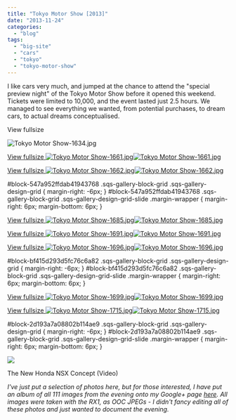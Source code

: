 ```yaml
---
title: "Tokyo Motor Show [2013]"
date: "2013-11-24"
categories: 
  - "blog"
tags: 
  - "big-site"
  - "cars"
  - "tokyo"
  - "tokyo-motor-show"
---
```


I like cars very much, and jumped at the chance to attend the "special preview night" of the Tokyo Motor Show before it opened this weekend. Tickets were limited to 10,000, and the event lasted just 2.5 hours. We managed to see everything we wanted, from potential purchases, to dream cars, to actual dreams conceptualised. 

View fullsize

![Tokyo Motor Show-1634.jpg](/assets/images/dcb48-tokyomotorshow-1634.jpg)

[View fullsize ![Tokyo Motor Show-1661.jpg](/assets/images/9d766-tokyomotorshow-1661.jpg)![Tokyo Motor Show-1661.jpg](/assets/images/9d766-tokyomotorshow-1661.jpg)](https://exportforscript.wordpress.com/wp-content/uploads/2013/11/9d766-tokyomotorshow-1661.jpg) 

[View fullsize ![Tokyo Motor Show-1662.jpg](/assets/images/aeaa5-tokyomotorshow-1662.jpg)![Tokyo Motor Show-1662.jpg](/assets/images/aeaa5-tokyomotorshow-1662.jpg)](https://exportforscript.wordpress.com/wp-content/uploads/2013/11/aeaa5-tokyomotorshow-1662.jpg) 

#block-547a952ffdab41943768 .sqs-gallery-block-grid .sqs-gallery-design-grid { margin-right: -6px; } #block-547a952ffdab41943768 .sqs-gallery-block-grid .sqs-gallery-design-grid-slide .margin-wrapper { margin-right: 6px; margin-bottom: 6px; }

[View fullsize ![Tokyo Motor Show-1685.jpg](/assets/images/5883f-tokyomotorshow-1685.jpg)![Tokyo Motor Show-1685.jpg](/assets/images/5883f-tokyomotorshow-1685.jpg)](https://exportforscript.wordpress.com/wp-content/uploads/2013/11/5883f-tokyomotorshow-1685.jpg) 

[View fullsize ![Tokyo Motor Show-1691.jpg](/assets/images/982d3-tokyomotorshow-1691.jpg)![Tokyo Motor Show-1691.jpg](/assets/images/982d3-tokyomotorshow-1691.jpg)](https://exportforscript.wordpress.com/wp-content/uploads/2013/11/982d3-tokyomotorshow-1691.jpg) 

[View fullsize ![Tokyo Motor Show-1696.jpg](/assets/images/cbcad-tokyomotorshow-1696.jpg)![Tokyo Motor Show-1696.jpg](/assets/images/cbcad-tokyomotorshow-1696.jpg)](https://exportforscript.wordpress.com/wp-content/uploads/2013/11/cbcad-tokyomotorshow-1696.jpg) 

#block-bf415d293d5fc76c6a82 .sqs-gallery-block-grid .sqs-gallery-design-grid { margin-right: -6px; } #block-bf415d293d5fc76c6a82 .sqs-gallery-block-grid .sqs-gallery-design-grid-slide .margin-wrapper { margin-right: 6px; margin-bottom: 6px; }

[View fullsize ![Tokyo Motor Show-1699.jpg](/assets/images/f110a-tokyomotorshow-1699.jpg)![Tokyo Motor Show-1699.jpg](/assets/images/f110a-tokyomotorshow-1699.jpg)](https://exportforscript.wordpress.com/wp-content/uploads/2013/11/f110a-tokyomotorshow-1699.jpg) 

[View fullsize ![Tokyo Motor Show-1715.jpg](/assets/images/86c1c-tokyomotorshow-1715.jpg)![Tokyo Motor Show-1715.jpg](/assets/images/86c1c-tokyomotorshow-1715.jpg)](https://exportforscript.wordpress.com/wp-content/uploads/2013/11/86c1c-tokyomotorshow-1715.jpg) 

#block-2d193a7a08802b114ae9 .sqs-gallery-block-grid .sqs-gallery-design-grid { margin-right: -6px; } #block-2d193a7a08802b114ae9 .sqs-gallery-block-grid .sqs-gallery-design-grid-slide .margin-wrapper { margin-right: 6px; margin-bottom: 6px; }

![](/assets/images/86f46-dsc1726.jpg)

The New Honda NSX Concept (Video)

_I've just put a selection of photos here, but for those interested, I have put an album of all 111 images from the evening onto my Google+ page [here](https://plus.google.com/photos/104594509067213287276/albums/5949665875533120097?authkey=CO2y6onMm-f6Vw). All images were taken with the RX1, as OOC JPEGs - I didn't fancy editing all of these photos and just wanted to document the evening._
